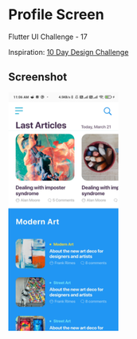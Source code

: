 # Profile Screen

Flutter UI Challenge - 17

Inspiration: <a href="https://www.figma.com/community/file/863154187917698952">10 Day Design Challenge</a>

## Screenshot

<img height="480px" src="screenshot/1.jpg">&nbsp;&nbsp;&nbsp;&nbsp;
